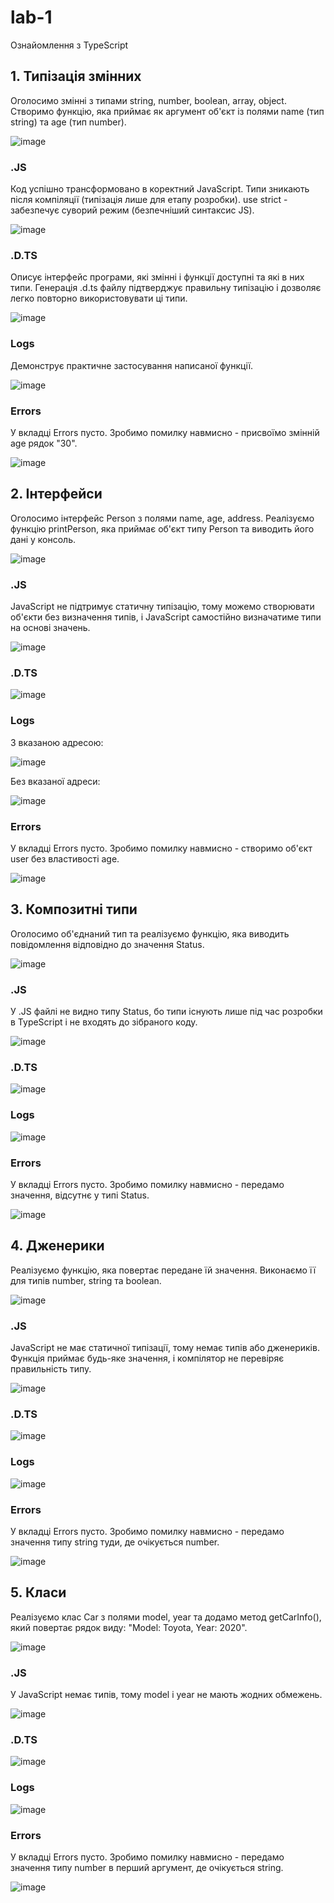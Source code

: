 # lab-1
Ознайомлення з TypeScript

## 1. Типізація змінних
  Оголосимо змінні з типами  string, number, boolean, array, object. Створимо функцію, яка приймає як аргумент об'єкт із полями name (тип string) та age (тип number).

  ![image](https://github.com/user-attachments/assets/f40e3b35-1733-48b4-90da-ea13b63543ff)

  ### .JS
  Код успішно трансформовано в коректний JavaScript. Типи зникають після компіляції (типізація лише для етапу розробки). use strict - забезпечує суворий режим (безпечніший синтаксис JS).

  ![image](https://github.com/user-attachments/assets/cde86371-d350-44af-8d03-07fb97b460e2)

  ### .D.TS
  Описує інтерфейс програми, які змінні і функції доступні та які в них типи. Генерація .d.ts файлу підтверджує правильну типізацію і дозволяє легко повторно використовувати ці типи.
  
  ![image](https://github.com/user-attachments/assets/0b534c31-6bee-42c4-add7-69172d9ed1f3)

  ### Logs
  Демонструє практичне застосування написаної функції.

  ![image](https://github.com/user-attachments/assets/6f04ef36-b4f9-425e-bbb1-edc0e9453791)

  ### Errors
  У вкладці Errors пусто. Зробимо помилку навмисно - присвоїмо змінній age рядок "30".
  
  ![image](https://github.com/user-attachments/assets/a891fdcc-c3a5-4aa6-93d2-c368127942cd)

## 2. Інтерфейси
  Оголосимо інтерфейс Person з полями name, age, address. Реалізуємо функцію printPerson, яка приймає об'єкт типу Person та виводить його дані у консоль.

  ![image](https://github.com/user-attachments/assets/67b0f00d-7f2f-4181-a0ce-19c6808ca880)

  ### .JS
  JavaScript не підтримує статичну типізацію, тому можемо створювати об'єкти без визначення типів, і JavaScript самостійно визначатиме типи на основі значень.
  
  ![image](https://github.com/user-attachments/assets/fe3b5d72-df8d-48a1-84f9-989de0b41daf)

  ### .D.TS
  
  ![image](https://github.com/user-attachments/assets/b77d27ee-87d4-4e63-ad16-edf7e4dba14c)

  ### Logs
  З вказаною адресою:
  
  ![image](https://github.com/user-attachments/assets/ec36ed4a-7d80-4f55-be4a-e333c10078d0)

  Без вказаної адреси:
  
  ![image](https://github.com/user-attachments/assets/90ebc9ea-6f42-41cf-aa89-4ae71ffcaea8)

  
  ### Errors
  У вкладці Errors пусто. Зробимо помилку навмисно - створимо об'єкт user без властивості age.
  
  ![image](https://github.com/user-attachments/assets/48afc60b-2b79-4dbd-937d-78b27a374c05)

## 3. Композитні типи
  Оголосимо об'єднаний тип та реалізуємо функцію, яка виводить повідомлення відповідно до значення Status.

  ![image](https://github.com/user-attachments/assets/fab42fad-08ed-4f89-9833-8bbba151fd49)

  ### .JS
  У .JS файлі не видно типу Status, бо типи існують лише під час розробки в TypeScript і не входять до зібраного коду.
  
  ![image](https://github.com/user-attachments/assets/b87ce315-93f8-4eaf-8ee0-3a7b4021143c)

  ### .D.TS
  
  ![image](https://github.com/user-attachments/assets/af42f3d5-ca1f-49dc-80c1-d34aea85d6e8)

  ### Logs
  
  ![image](https://github.com/user-attachments/assets/e2e41643-dc5e-4dff-b646-26f3a843ce5c)
  
  ### Errors
  У вкладці Errors пусто. Зробимо помилку навмисно - передамо значення, відсутнє у типі Status.

  ![image](https://github.com/user-attachments/assets/c0498926-d828-4678-81f6-da6653dab763)

## 4. Дженерики
  Реалізуємо функцію, яка повертає передане їй значення. Виконаємо її для типів number, string та boolean.
  
  ![image](https://github.com/user-attachments/assets/417d0ee3-5cc2-4312-9eed-61a1ce65322b)

  ### .JS
  JavaScript не має статичної типізації, тому немає типів або дженериків. Функція приймає будь-яке значення, і компілятор не перевіряє правильність типу.
  
  ![image](https://github.com/user-attachments/assets/d0f4b087-33e3-4e13-9e2e-c4b8d4aac591)

  ### .D.TS
  
  ![image](https://github.com/user-attachments/assets/58955185-3eab-4172-856d-e609c148d776)

  ### Logs
  
  ![image](https://github.com/user-attachments/assets/59274bcd-d9e3-4607-a987-9573a94d64e6)

  ### Errors
  У вкладці Errors пусто. Зробимо помилку навмисно - передамо значення типу string туди, де очікується number.

  ![image](https://github.com/user-attachments/assets/7bd9a860-8823-44fb-8298-62fca53825dd)

## 5. Класи
  Реалізуємо клас Car з полями model, year та додамо метод getCarInfo(), який повертає рядок виду: "Model: Toyota, Year: 2020".

  ![image](https://github.com/user-attachments/assets/eb578f89-f20d-45ec-9bc8-e3bd75ccf5d2)

  ### .JS
  У JavaScript немає типів, тому model і year не мають жодних обмежень.
  
  ![image](https://github.com/user-attachments/assets/78eaaadc-df83-4fd6-8180-ab4ede228c70)

  ### .D.TS
  
  ![image](https://github.com/user-attachments/assets/2fb259f7-a353-4a7f-a22b-23852fe109ce)

  ### Logs
  
  ![image](https://github.com/user-attachments/assets/e6f20754-3e8e-4325-b169-4ae1037f39f8)

  ### Errors
  У вкладці Errors пусто. Зробимо помилку навмисно - передамо значення типу number в перший аргумент, де очікується string.

  ![image](https://github.com/user-attachments/assets/ecafb570-a8e7-44f4-9d61-3e9618747c9c)
